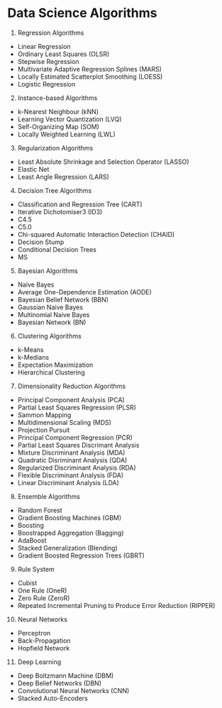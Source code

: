 # Data Science Algorithms

1. Regression Algorithms
  * Linear Regression
  * Ordinary Least Squares (OLSR)
  * Stepwise Regression
  * Multivariate Adaptive Regression Splines (MARS)
  * Locally Estimated Scatterplot Smoothing (LOESS)
  * Logistic Regression
2. Instance-based Algorithms
  * k-Nearest Neighbour (kNN)
  * Learning Vector Quantization (LVQ)
  * Self-Organizing Map (SOM)
  * Locally Weighted Learning (LWL)
3. Regularization Algorithms
  * Least Absolute Shrinkage and Selection Operator (LASSO)
  * Elastic Net
  * Least Angle Regression (LARS)
4. Decision Tree Algorithms
  * Classification and Regression Tree (CART)
  * Iterative Dichotomiser3 (ID3)
  * C4.5
  * C5.0
  * Chi-squared Automatic Interaction Detection (CHAID)
  * Decision Stump
  * Conditional Decision Trees
  * MS
5. Bayesian Algorithms
  * Naive Bayes
  * Average One-Dependence Estimation (AODE)
  * Bayesian Belief Network (BBN)
  * Gaussian Naive Bayes
  * Multinomial Naive Bayes
  * Bayesian Network (BN)
6. Clustering Algorithms
  * k-Means
  * k-Medians
  * Expectation Maximization
  * Hierarchical Clustering
7. Dimensionality Reduction Algorithms
  * Principal Component Analysis (PCA)
  * Partial Least Squares Regression (PLSR)
  * Sammon Mapping
  * Multidimensional Scaling (MDS)
  * Projection Pursuit
  * Principal Component Regression (PCR)
  * Partial Least Squares Discrimant Analysis
  * Mixture Discriminant Analysis (MDA)
  * Quadratic Disriminant Analysis (QDA)
  * Regularized Discriminant Analysis (RDA)
  * Flexible Discriminant Analysis (FDA)
  * Linear Discriminant Analysis (LDA)
8. Ensemble Algorithms
  * Random Forest
  * Gradient Boosting Machines (GBM)
  * Boosting
  * Boostrapped Aggregation (Bagging)
  * AdaBoost
  * Stacked Generalization (Blending)
  * Gradient Boosted Regression Trees (GBRT)
9. Rule System
  * Cubist
  * One Rule (OneR)
  * Zero Rule (ZeroR)
  * Repeated Incremental Pruning to Produce Error Reduction (RIPPER)
10. Neural Networks
  * Perceptron
  * Back-Propagation
  * Hopfield Network
11. Deep Learning
  * Deep Boltzmann Machine (DBM)
  * Deep Belief Networks (DBN)
  * Convolutional Neural Networks (CNN)
  * Stacked Auto-Encoders
